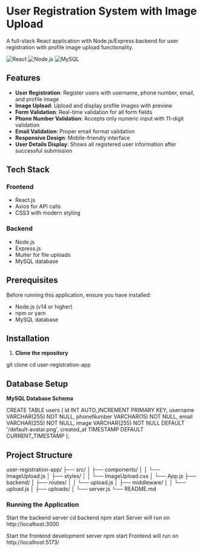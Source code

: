
# User Registration System with Image Upload

A full-stack React application with Node.js/Express backend for user registration with profile image upload functionality.

![React](https://img.shields.io/badge/React-18.2.0-blue)
![Node.js](https://img.shields.io/badge/Node.js-Express-green)
![MySQL](https://img.shields.io/badge/MySQL-Database-orange)

## Features

- **User Registration**: Register users with username, phone number, email, and profile image
- **Image Upload**: Upload and display profile images with preview
- **Form Validation**: Real-time validation for all form fields
- **Phone Number Validation**: Accepts only numeric input with 11-digit validation
- **Email Validation**: Proper email format validation
- **Responsive Design**: Mobile-friendly interface
- **User Details Display**: Shows all registered user information after successful submission

##  Tech Stack

### Frontend
- React.js
- Axios for API calls
- CSS3 with modern styling

### Backend
- Node.js
- Express.js
- Multer for file uploads
- MySQL database

## Prerequisites

Before running this application, ensure you have installed:
- Node.js (v14 or higher)
- npm or yarn
- MySQL database

## Installation

1. **Clone the repository**

git clone <repository-url>
cd user-registration-app


## Database Setup
  **MySQL Database Schema**

CREATE TABLE users (
  id INT AUTO_INCREMENT PRIMARY KEY,
  username VARCHAR(255) NOT NULL,
  phoneNumber VARCHAR(15) NOT NULL,
  email VARCHAR(255) NOT NULL,
  image VARCHAR(255) NOT NULL DEFAULT '/default-avatar.png',
  created_at TIMESTAMP DEFAULT CURRENT_TIMESTAMP
);

## Project Structure
user-registration-app/
├── src/
│   ├── components/
│   │   └── ImageUpload.js
│   ├── styles/
│   │   └── ImageUpload.css
│   └── App.js
├── backend/
│   ├── routes/
│   │   └── upload.js
│   ├── middleware/
│   │   └── upload.js
│   ├── uploads/
│   └── server.js
└── README.md

### Running the Application
Start the backend server
cd backend
npm start
Server will run on http://localhost:3000

Start the frontend development server
npm start
Frontend will run on http://localhost:5173/
